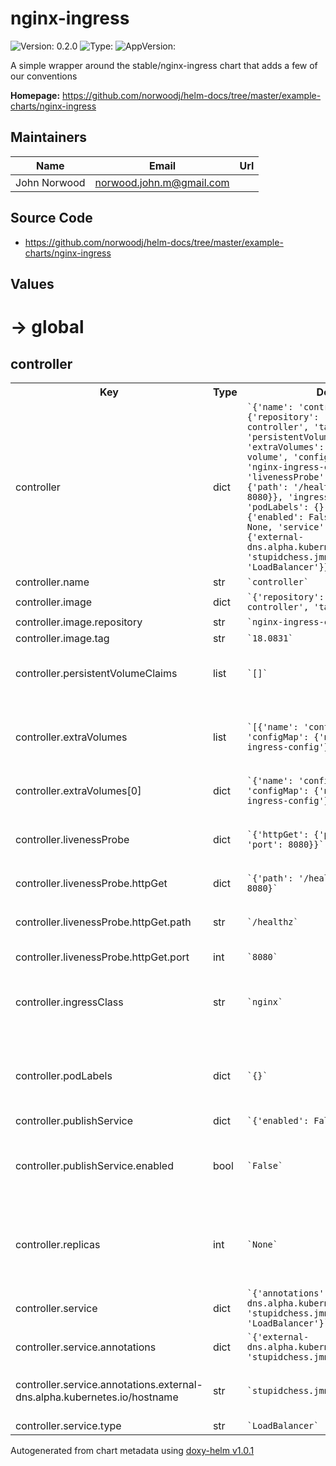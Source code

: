 
# nginx-ingress



![Version: 0.2.0](https://img.shields.io/badge/Version-0.2.0-informational?style=flat-square) ![Type: ](https://img.shields.io/badge/Type--informational?style=flat-square) ![AppVersion: ](https://img.shields.io/badge/AppVersion--informational?style=flat-square)



A simple wrapper around the stable/nginx-ingress chart that adds a few of our conventions



**Homepage:** <https://github.com/norwoodj/helm-docs/tree/master/example-charts/nginx-ingress>



## Maintainers

| Name | Email | Url |
| ---- | ------ | --- |
| John Norwood | <norwood.john.m@gmail.com> |  |




## Source Code

* <https://github.com/norwoodj/helm-docs/tree/master/example-charts/nginx-ingress>




## Values



<h1>-> global</h1><h2>controller</h2>
<table style="">
    <tr>
        <th>Key</th>
        <th>Type</th>
        <th>Default</th>
        <th>Description</th>
    </tr>
<tr style="" ><td>controller</td><td>dict</td><td><code>`{'name': 'controller', 'image': {'repository': 'nginx-ingress-controller', 'tag': '18.0831'}, 'persistentVolumeClaims': [], 'extraVolumes': [{'name': 'config-volume', 'configMap': {'name': 'nginx-ingress-config'}}], 'livenessProbe': {'httpGet': {'path': '/healthz', 'port': 8080}}, 'ingressClass': 'nginx', 'podLabels': {}, 'publishService': {'enabled': False}, 'replicas': None, 'service': {'annotations': {'external-dns.alpha.kubernetes.io/hostname': 'stupidchess.jmn23.com'}, 'type': 'LoadBalancer'}}`</code></td><td></td></tr><tr style="" ><td>controller.name</td><td>str</td><td><code>`controller`</code></td><td></td></tr><tr style="" ><td>controller.image</td><td>dict</td><td><code>`{'repository': 'nginx-ingress-controller', 'tag': '18.0831'}`</code></td><td></td></tr><tr style="" ><td>controller.image.repository</td><td>str</td><td><code>`nginx-ingress-controller`</code></td><td></td></tr><tr style="" ><td>controller.image.tag</td><td>str</td><td><code>`18.0831`</code></td><td></td></tr><tr style="" ><td>controller.persistentVolumeClaims</td><td>list</td><td><code>`[]`</code></td><td><code> List of persistent volume claims to create</code></td></tr><tr style="" ><td>controller.extraVolumes</td><td>list</td><td><code>`[{'name': 'config-volume', 'configMap': {'name': 'nginx-ingress-config'}}]`</code></td><td><code> Additional volumes to be mounted into the ingress controller container</code></td></tr><tr style="" ><td>controller.extraVolumes[0]</td><td>dict</td><td><code>`{'name': 'config-volume', 'configMap': {'name': 'nginx-ingress-config'}}`</code></td><td></td></tr><tr style="" ><td>controller.livenessProbe</td><td>dict</td><td><code>`{'httpGet': {'path': '/healthz', 'port': 8080}}`</code></td><td><code> Configure the healthcheck for the ingress controller</code></td></tr><tr style="" ><td>controller.livenessProbe.httpGet</td><td>dict</td><td><code>`{'path': '/healthz', 'port': 8080}`</code></td><td></td></tr><tr style="" ><td>controller.livenessProbe.httpGet.path</td><td>str</td><td><code>`/healthz`</code></td><td><code> This is the liveness check endpoint</code></td></tr><tr style="" ><td>controller.livenessProbe.httpGet.port</td><td>int</td><td><code>`8080`</code></td><td></td></tr><tr style="" ><td>controller.ingressClass</td><td>str</td><td><code>`nginx`</code></td><td><code> Name of the ingress class to route through this controller</code></td></tr><tr style="" ><td>controller.podLabels</td><td>dict</td><td><code>`{}`</code></td><td><code> The labels to be applied to instances of the controller pod.</code></td></tr><tr style="" ><td>controller.publishService</td><td>dict</td><td><code>`{'enabled': False}`</code></td><td></td></tr><tr style="" ><td>controller.publishService.enabled</td><td>bool</td><td><code>`False`</code></td><td><code> Whether to expose the ingress controller to the public world</code></td></tr><tr style="" ><td>controller.replicas</td><td>int</td><td><code>`None`</code></td><td><code> (int) Number of nginx-ingress pods to load balance between.</code></td></tr><tr style="" ><td>controller.service</td><td>dict</td><td><code>`{'annotations': {'external-dns.alpha.kubernetes.io/hostname': 'stupidchess.jmn23.com'}, 'type': 'LoadBalancer'}`</code></td><td></td></tr><tr style="" ><td>controller.service.annotations</td><td>dict</td><td><code>`{'external-dns.alpha.kubernetes.io/hostname': 'stupidchess.jmn23.com'}`</code></td><td></td></tr><tr style="" ><td>controller.service.annotations.external-dns.alpha.kubernetes.io/hostname</td><td>str</td><td><code>`stupidchess.jmn23.com`</code></td><td><code> Hostname to be assigned to the ELB for the service</code></td></tr><tr style="" ><td>controller.service.type</td><td>str</td><td><code>`LoadBalancer`</code></td><td></td></tr>
</table>


</table>


</table>



Autogenerated from chart metadata using [doxy-helm v1.0.1](https://github.com/tactful-ai/doxyhelm)
    